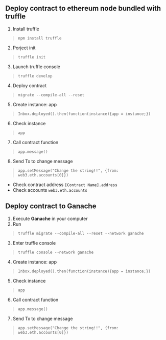 ## Deploy contract to ethereum node bundled with truffle
1. Install truffle 
>`npm install truffle`
 
2. Porject init 
>`truffle init`

3. Launch truffle console 
>`truffle develop`

4. Deploy contract 
>`migrate --compile-all --reset`

5. Create instance: app 
>`Inbox.deployed().then(function(instance){app = instance;})`

6. Check instance 
>`app`

7. Call contract function 
>`app.message()`

8. Send Tx to change message 
>`app.setMessage("Change the string!!", {from: web3.eth.accounts[0]})`

- Check contract address `[Contract Name].address`
- Check accounts `web3.eth.accounts`

## Deploy contract to Ganache
1. Execute **Ganache** in your computer
2. Run 
>`truffle migrate --compile-all --reset --network ganache`
3. Enter truffle console 
>`truffle console --network ganache`
4. Create instance: app 
>`Inbox.deployed().then(function(instance){app = instance;})`

5. Check instance 
>`app`

6. Call contract function 
>`app.message()`

7. Send Tx to change message 
>`app.setMessage("Change the string!!", {from: web3.eth.accounts[0]})`